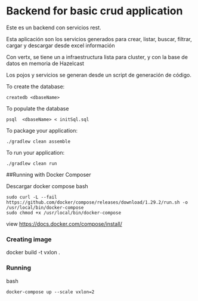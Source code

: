 
# Backend for basic crud application


Este es un backend con servicios rest. 

Esta aplicación son los servicios generados para crear, listar, buscar, filtrar, cargar y descargar desde excel 
información



Con vertx, se tiene un a infraestructura lista para cluster, y con la base de datos en memoria
de Hazelcast

Los pojos y servicios se generan desde un script de generación de código.


To create the database:
```
createdb <dbaseName>
```

To populate the database
```
psql  <dbaseName> < initSql.sql
```

To package your application:
```
./gradlew clean assemble
```

To run your application:
```
./gradlew clean run
```

##Running with Docker Composer

Descargar docker compose
bash 
```
sudo curl -L --fail https://github.com/docker/compose/releases/download/1.29.2/run.sh -o /usr/local/bin/docker-compose
sudo chmod +x /usr/local/bin/docker-compose
```
view https://docs.docker.com/compose/install/


### Creating image
docker build -t vxlon .

### Running 

bash 
```
docker-compose up --scale vxlon=2

```